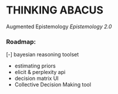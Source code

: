 # THINKING ABACUS
Augmented Epistemology
_Epistemology 2.0_

### Roadmap:
[-] bayesian reasoning toolset
- estimating priors
- elicit & perplexity api
- decision matrix UI
- Collective Decision Making tool
